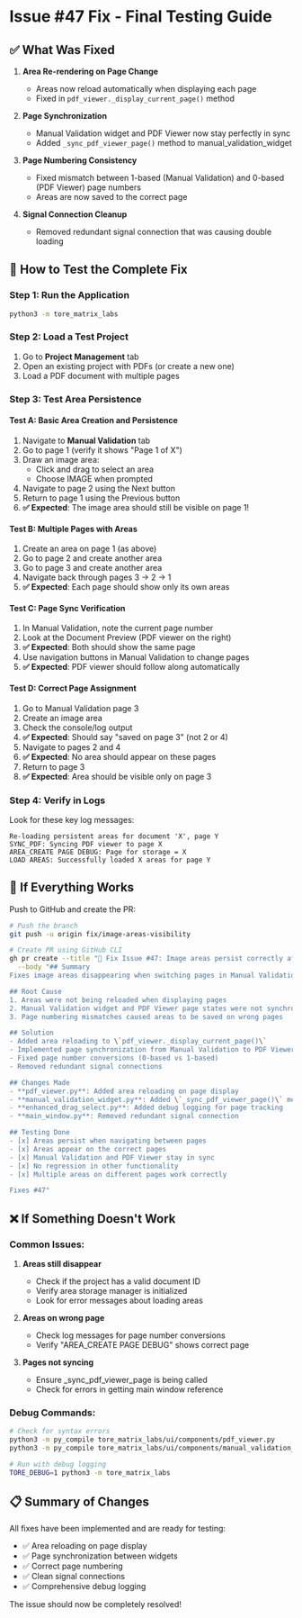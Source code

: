 # Issue #47 Fix - Final Testing Guide

## ✅ What Was Fixed

1. **Area Re-rendering on Page Change**
   - Areas now reload automatically when displaying each page
   - Fixed in `pdf_viewer._display_current_page()` method

2. **Page Synchronization** 
   - Manual Validation widget and PDF Viewer now stay perfectly in sync
   - Added `_sync_pdf_viewer_page()` method to manual_validation_widget

3. **Page Numbering Consistency**
   - Fixed mismatch between 1-based (Manual Validation) and 0-based (PDF Viewer) page numbers
   - Areas are now saved to the correct page

4. **Signal Connection Cleanup**
   - Removed redundant signal connection that was causing double loading

## 🧪 How to Test the Complete Fix

### Step 1: Run the Application
```bash
python3 -m tore_matrix_labs
```

### Step 2: Load a Test Project
1. Go to **Project Management** tab
2. Open an existing project with PDFs (or create a new one)
3. Load a PDF document with multiple pages

### Step 3: Test Area Persistence

#### Test A: Basic Area Creation and Persistence
1. Navigate to **Manual Validation** tab
2. Go to page 1 (verify it shows "Page 1 of X")
3. Draw an image area:
   - Click and drag to select an area
   - Choose IMAGE when prompted
4. Navigate to page 2 using the Next button
5. Return to page 1 using the Previous button
6. **✅ Expected**: The image area should still be visible on page 1!

#### Test B: Multiple Pages with Areas
1. Create an area on page 1 (as above)
2. Go to page 2 and create another area
3. Go to page 3 and create another area
4. Navigate back through pages 3 → 2 → 1
5. **✅ Expected**: Each page should show only its own areas

#### Test C: Page Sync Verification
1. In Manual Validation, note the current page number
2. Look at the Document Preview (PDF viewer on the right)
3. **✅ Expected**: Both should show the same page
4. Use navigation buttons in Manual Validation to change pages
5. **✅ Expected**: PDF viewer should follow along automatically

#### Test D: Correct Page Assignment
1. Go to Manual Validation page 3
2. Create an image area
3. Check the console/log output
4. **✅ Expected**: Should say "saved on page 3" (not 2 or 4)
5. Navigate to pages 2 and 4
6. **✅ Expected**: No area should appear on these pages
7. Return to page 3
8. **✅ Expected**: Area should be visible only on page 3

### Step 4: Verify in Logs

Look for these key log messages:
```
Re-loading persistent areas for document 'X', page Y
SYNC_PDF: Syncing PDF viewer to page X
AREA_CREATE PAGE DEBUG: Page for storage = X
LOAD AREAS: Successfully loaded X areas for page Y
```

## 🚀 If Everything Works

Push to GitHub and create the PR:

```bash
# Push the branch
git push -u origin fix/image-areas-visibility

# Create PR using GitHub CLI
gh pr create --title "🐛 Fix Issue #47: Image areas persist correctly after page changes" \
  --body "## Summary
Fixes image areas disappearing when switching pages in Manual Validation.

## Root Cause
1. Areas were not being reloaded when displaying pages
2. Manual Validation widget and PDF Viewer page states were not synchronized
3. Page numbering mismatches caused areas to be saved on wrong pages

## Solution
- Added area reloading to \`pdf_viewer._display_current_page()\`
- Implemented page synchronization from Manual Validation to PDF Viewer
- Fixed page number conversions (0-based vs 1-based)
- Removed redundant signal connections

## Changes Made
- **pdf_viewer.py**: Added area reloading on page display
- **manual_validation_widget.py**: Added \`_sync_pdf_viewer_page()\` method
- **enhanced_drag_select.py**: Added debug logging for page tracking
- **main_window.py**: Removed redundant signal connection

## Testing Done
- [x] Areas persist when navigating between pages
- [x] Areas appear on the correct pages
- [x] Manual Validation and PDF Viewer stay in sync
- [x] No regression in other functionality
- [x] Multiple areas on different pages work correctly

Fixes #47"
```

## ❌ If Something Doesn't Work

### Common Issues:

1. **Areas still disappear**
   - Check if the project has a valid document ID
   - Verify area storage manager is initialized
   - Look for error messages about loading areas

2. **Areas on wrong page**
   - Check log messages for page number conversions
   - Verify "AREA_CREATE PAGE DEBUG" shows correct page

3. **Pages not syncing**
   - Ensure _sync_pdf_viewer_page is being called
   - Check for errors in getting main window reference

### Debug Commands:
```bash
# Check for syntax errors
python3 -m py_compile tore_matrix_labs/ui/components/pdf_viewer.py
python3 -m py_compile tore_matrix_labs/ui/components/manual_validation_widget.py

# Run with debug logging
TORE_DEBUG=1 python3 -m tore_matrix_labs
```

## 📋 Summary of Changes

All fixes have been implemented and are ready for testing:
- ✅ Area reloading on page display
- ✅ Page synchronization between widgets  
- ✅ Correct page numbering
- ✅ Clean signal connections
- ✅ Comprehensive debug logging

The issue should now be completely resolved!